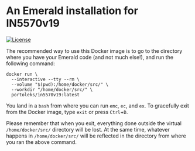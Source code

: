 # An Emerald installation for IN5570v19

[![License](https://img.shields.io/badge/License-BSD%203--Clause-blue.svg)](LICENSE.md)

The recommended way to use this Docker image is to go to the directory
where you have your Emerald code (and not much else!), and run the
following command:

```
docker run \
  --interactive --tty --rm \
  --volume "$(pwd):/home/docker/src/" \
  --workdir "/home/docker/src/" \
  portoleks/in5570v19:latest
```

You land in a `bash` from where you can run `emc`, `ec`, and `ex`. To
gracefully exit from the Docker image, type `exit` or press
`Ctrl`+`D`.

Please remember that when you exit, everything done outside the
virtual `/home/docker/src/` directory will be lost. At the same time,
whatever happens in `/home/docker/src/` will be reflected in the
directory from where you ran the above command.
